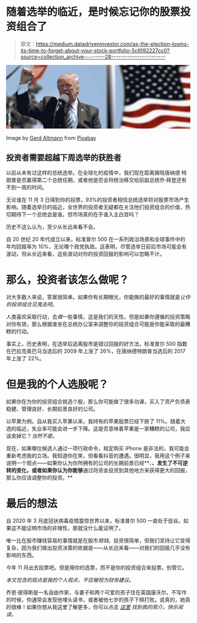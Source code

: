 # 随着选举的临近，是时候忘记你的股票投资组合了

> 原文：<https://medium.datadriveninvestor.com/as-the-election-looms-its-time-to-forget-about-your-stock-portfolio-5c6f82227cc0?source=collection_archive---------28----------------------->

![](img/bf81f6f8cd3e9fa92762640b12592c22.png)

Image by [Gerd Altmann](https://pixabay.com/users/geralt-9301/?utm_source=link-attribution&utm_medium=referral&utm_campaign=image&utm_content=2546104) from [Pixabay](https://pixabay.com/?utm_source=link-attribution&utm_medium=referral&utm_campaign=image&utm_content=2546104)

## 投资者需要超越下周选举的获胜者

以前从未有过这样的总统选举。在全球化的疫情中，我们现在距离揭晓唐纳德·特朗普是否赢得第二个总统任期，或者他是否会将统治移交给前副总统乔·拜登还有不到一周的时间。

无论谁在 11 月 3 日得到你的投票，93%的投资者相信总统选举将对股票市场产生影响。随着选举日的临近，全世界的投资者无疑都在关注他们投资组合的价值，热切期待下一个总统会是谁。但市场真的在乎谁入主白宫吗？

历史不这么认为，至少从长远来看不会。

自 20 世纪 20 年代成立以来，标准普尔 500 在一系列政治场景和全球事件中的年均回报率为 10%，无论哪个政党执政。这表明，尽管选举日前后市场可能会有波动，但从长远来看，这些波动对你的投资回报的影响可以忽略不计。

# 那么，投资者该怎么做呢？

对大多数人来说，答案很简单。如果你有长期眼光，你能做的最好的事情就是*让你的投资组合见鬼去吧*。

人类喜欢采取行动，去*做*一些事情，这是我们的天性。但是如果你遵循的投资策略对你有效，那么根据谁坐在总统办公室来调整你的投资组合可能是你能采取的最糟糕的行动。

事实上，历史表明，在选举后逃离股市是错过回报的好方法。标准普尔 500 指数在巴拉克奥巴马当选后的 2009 年上涨了 26%，在唐纳德特朗普当选后的 2017 年上涨了 22%。

# 但是我的个人选股呢？

如果你在为你的投资组合挑选个股，那么你可能做了很多功课，买入了资产负债表稳健、管理良好、长期前景良好的公司。

以苹果为例。自从我买入苹果以来，我持有的苹果股票已经下跌了 11%。随着大选的临近，失业率可能会进一步下降。这是否意味着苹果是一家糟糕的公司，我应该卖掉它？*当然不是。*

现在，如果哪位候选人通过一项行政命令，规定购买 iPhone 是非法的，我可能会重新考虑我的立场。我知道你在笑，但看看抖音的遭遇。很明显，我用这个例子来说明一个观点——如果你认为你所拥有的公司的长期前景已经**、**、发生了不可逆转的变化，或者如果你认为你能够**通过将资金投资到其他地方来获得更大的回报，那么你应该调整你的投资。**

# 最后的想法

自 2020 年 3 月底冠状病毒疫情震惊世界以来，标准普尔 500 一直处于低谷。如果这不能证明市场的非理性，那就没什么能证明了。

唯一比在股市赚钱容易的事情就是在股市*赔钱*。投资很简单，但我们坚持让它变得复杂，因为我们做出投资决策的依据是——从长远来看——对我们的回报几乎没有影响的东西。

今年 11 月出去投票吧。但是用你的选票，而不是你的投资组合来投票。别管它。

*本文包含的观点是我的个人观点，不应被视为财务建议。*

乔恩·彼得斯是一名自由作家，与妻子和两个可爱的孩子住在英国康沃尔。不写作的时候，你通常会发现他埋头读书，或者被他七岁的孩子下棋打败。说真的，她真的很棒！如果你想从我这里了解更多，你可以点击 [*这里*](https://medium.com/@justaguywhowrites) *找到我的简介。快乐阅读。*